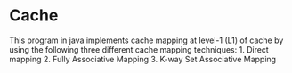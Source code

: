 # Cache
This program in java implements cache mapping at level-1 (L1) of cache by using the following three different cache mapping techniques: 1. Direct mapping 2. Fully Associative Mapping 3. K-way Set Associative Mapping

